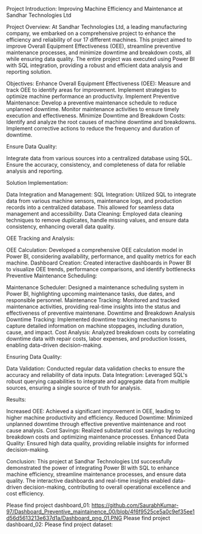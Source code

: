 Project Introduction: Improving Machine Efficiency and Maintenance at Sandhar Technologies Ltd

Project Overview: At Sandhar Technologies Ltd, a leading manufacturing company, we embarked on a 
comprehensive project to enhance the efficiency and reliability of our 17 different machines. 
This project aimed to improve Overall Equipment Effectiveness (OEE), streamline preventive maintenance processes,
and minimize downtime and breakdown costs, all while ensuring data quality. The entire project was executed using 
Power BI with SQL integration, providing a robust and efficient data analysis and reporting solution.

Objectives:
Enhance Overall Equipment Effectiveness (OEE):
Measure and track OEE to identify areas for improvement.
Implement strategies to optimize machine performance an productivity.
Implement Preventive Maintenance:
Develop a preventive maintenance schedule to reduce unplanned downtime.
Monitor maintenance activities to ensure timely execution and effectiveness.
Minimize Downtime and Breakdown Costs:
Identify and analyze the root causes of machine downtime and breakdowns.
Implement corrective actions to reduce the frequency and duration of downtime.

Ensure Data Quality:

Integrate data from various sources into a centralized database using SQL.
Ensure the accuracy, consistency, and completeness of data for reliable analysis and reporting.

Solution Implementation:

Data Integration and Management:
SQL Integration: Utilized SQL to integrate data from various machine sensors, maintenance logs, and production records into a centralized database. This allowed for seamless data management and accessibility.
Data Cleaning: Employed data cleaning techniques to remove duplicates, handle missing values, and ensure data consistency, enhancing overall data quality.

OEE Tracking and Analysis:

OEE Calculation: Developed a comprehensive OEE calculation model in Power BI, considering availability, performance, and quality metrics for each machine.
Dashboard Creation: Created interactive dashboards in Power BI to visualize OEE trends, performance comparisons, and identify bottlenecks
Preventive Maintenance Scheduling:

Maintenance Scheduler: Designed a maintenance scheduling system in Power BI, highlighting upcoming maintenance tasks, due dates, and responsible personnel.
Maintenance Tracking: Monitored and tracked maintenance activities, providing real-time insights into the status and effectiveness of preventive maintenane.
Downtime and Breakdown Analysis
Downtime Tracking: Implemented downtime tracking mechanisms to capture detailed information on machine stoppages, including duration, cause, and impact.
Cost Analysis: Analyzed breakdown costs by correlating downtime data with repair costs, labor expenses, and production losses, enabling data-driven decision-making.

Ensuring Data Quality:

Data Validation: Conducted regular data validation checks to ensure the accuracy and reliability of data inputs.
Data Integration: Leveraged SQL's robust querying capabilities to integrate and aggregate data from multiple sources, ensuring a single source of truth for analysis.

Results:

Increased OEE: Achieved a significant improvement in OEE, leading to higher machine productivity and efficiency.
Reduced Downtime: Minimized unplanned downtime through effective preventive maintenance and root cause analysis.
Cost Savings: Realized substantial cost savings by reducing breakdown costs and optimizing maintenance processes.
Enhanced Data Quality: Ensured high data quality, providing reliable insights for informed decision-making.

Conclusion: This project at Sandhar Technologies Ltd successfully demonstrated the power of integrating Power BI with SQL to enhance machine efficiency, streamline maintenance processes, and ensure data quality. The interactive dashboards and real-time insights enabled data-driven decision-making, contributing to overall operational excellence and cost efficiency.


Please find project dashboard_01: https://github.com/SaurabhKumar-97/Dashboard_Preventive_maintainence_00/blob/4f6f9525ce5a0c9ef35ee1d56d5613213e637d1a/Dashboard_png_01.PNG
Please find project dashboard_02:
Please find project dataset: 
